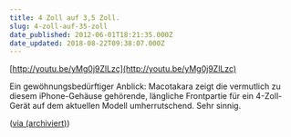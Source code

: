```yaml
---
title: 4 Zoll auf 3,5 Zoll.
slug: 4-zoll-auf-35-zoll
date_published: 2012-06-01T18:21:35.000Z
date_updated: 2018-08-22T09:38:07.000Z
---
```


[http://youtu.be/yMg0j9ZlLzc](http://youtu.be/yMg0j9ZlLzc)

Ein gewöhnungsbedürftiger Anblick: Macotakara zeigt die vermutlich zu diesem iPhone-Gehäuse gehörende, längliche Frontpartie für ein 4-Zoll-Gerät auf dem aktuellen Modell umherrutschend. Sehr sinnig.

([via (archiviert)](http://web.archive.org/web/20120603052626/http://www.fscklog.com:80/2012/05/gr%C3%B6%C3%9Fenvergleich-4-iphone-frontpartie-auf-iphone-4-video.html))
